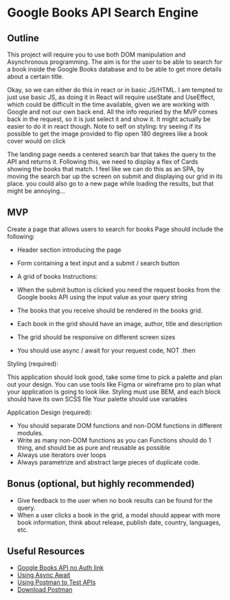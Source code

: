 # Google Books API Search Engine

## Outline

This project will require you to use both DOM manipulation and Asynchronous programming.
The aim is for the user to be able to search for a book inside the Google Books database and to be able to get more details about a certain title.

Okay, so we can either do this in react or in basic JS/HTML. I am tempted to just use basic JS, as doing it in React will require useState and UseEffect, which could be difficult in the time available, given we are working with Google and not our own back end. All the info requried by the MVP comes back in the request, so it is just select it and show it. It might actually be easier to do it in react though. Note to self on styling: try seeing if its possible to get the image provided to flip open 180 degrees like a book cover would on click

The landing page needs a centered search bar that takes the query to the API and returns it. Following this, we need to display a flex of Cards showing the books that match. I feel like we can do this as an SPA, by moving the search bar up the screen on submit and displaying our grid in its place. you could also go to a new page while loading the results, but that might be annoying...

## MVP

Create a page that allows users to search for books
Page should include the following:

- Header section introducing the page
- Form containing a text input and a submit / search button

- A grid of books
  Instructions:

- When the submit button is clicked you need the request books from the Google books API using the input value as your query string
- The books that you receive should be rendered in the books grid.
- Each book in the grid should have an image, author, title and description
- The grid should be responsive on different screen sizes
- You should use async / await for your request code, NOT .then

Styling (required):

This application should look good, take some time to pick a palette and plan out your design. You can use tools like Figma or wireframe pro to plan what your application is going to look like.
Styling must use BEM, and each block should have its own SCSS file Your palette should use variables

Application Design (required):

- You should separate DOM functions and non-DOM functions in different modules.
- Write as many non-DOM functions as you can Functions should do 1 thing, and should be as pure and reusable as possible
- Always use iterators over loops
- Always parametrize and abstract large pieces of duplicate code.

## Bonus (optional, but highly recommended)

- Give feedback to the user when no book results can be found for the query.
- When a user clicks a book in the grid, a modal should appear with more book information, think about release, publish date, country, languages, etc.

## Useful Resources

- [Google Books API no Auth link](https://developers.google.com/books/docs/v1/using#WorkingVolumes)
- [Using Async Await](https://dmitripavlutin.com/javascript-fetch-async-await/)
- [Using Postman to Test APIs](https://www.blazemeter.com/blog/how-use-postman-test-apis)
- [Download Postman](https://www.postman.com/downloads/)
